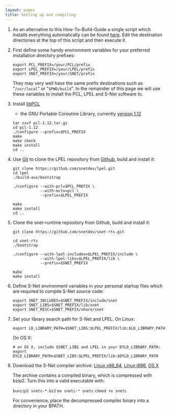 ```yaml
---
layout: pages
title: Setting up and compiling
---
```


1. As an alternative to this How-To-Build-Guide a
   single script which installs everything automatically
   can be found [here](install-snet?raw=true). Edit the destination
   directories at the top of this script and then execute it.


2. First define some handy environment variables for your
   preferred installation directory prefixes:

    `export PCL_PREFIX=/your/PCL/prefix`  
    `export LPEL_PREFIX=/your/LPEL/prefix`  
    `export SNET_PREFIX=/your/SNET/prefix`  

   They may very well have the same prefix destinations
   such as "`/usr/local`" or "`$PWD/build`".
   In the remainder of this page we will
   use these variables to install the PCL, LPEL and S-Net software to.


3. Install
   [libPCL](http://www.xmailserver.org/libpcl.html)
   - the GNU Portable Coroutine Library, currently
   [version 1.12](http://www.xmailserver.org/pcl-1.12.tar.gz)

    `tar zxvf pcl-1.12.tar.gz`  
    `cd pcl-1.12`  
    `./configure --prefix=$PCL_PREFIX`  
    `make`  
    `make check`  
    `make install`  
    `cd ..`  


4. Use [Git](http://git-scm.com) to clone
   the LPEL repository from [Github](https://github.com),
   build and install it:

    `git clone https://github.com/snetdev/lpel.git`  
    `cd lpel`  
    `./build-aux/bootstrap`  

    `./configure --with-pcl=$PCL_PREFIX \`  
    `            --with-mctx=pcl \`  
    `            --prefix=$LPEL_PREFIX`    

    `make`  
    `make install`  
    `cd ..`


5. Clone the snet-runtime repository from Github, build and install it:

    `git clone https://github.com/snetdev/snet-rts.git`  

    `cd snet-rts`  
    `./bootstrap`  

     `./configure --with-lpel-includes=$LPEL_PREFIX/include \`  
     `            --with-lpel-libs=$LPEL_PREFIX/lib \`  
     `            --prefix=$SNET_PREFIX`  

     `make`  
     `make install`  


6. Define S-Net environment variables in your personal startup files
   which are required to compile S-Net source code:

     `export SNET_INCLUDES=$SNET_PREFIX/include/snet`  
     `export SNET_LIBS=$SNET_PREFIX/lib/snet`  
     `export SNET_MISC=$SNET_PREFIX/share/snet`



7. Set your library search path for S-Net and LPEL.  On Linux:

     `export LD_LIBRARY_PATH=$SNET_LIBS:$LPEL_PREFIX/lib:$LD_LIBRARY_PATH`  

     On OS X:

     `# on OS X, include $SNET_LIBS and LPEL in your DYLD_LIBRARY_PATH:`  
     `export DYLD_LIBRARY_PATH=$SNET_LIBS:$LPEL_PREFIX/lib:$DYLD_LIBRARY_PATH`  


8. Download the S-Net compiler archive: 
    [Linux x86_64](https://raw.github.com/snetdev/releases/master/2013/snetc-20130626.x86_64.bz2),
    [Linux i686](https://raw.github.com/snetdev/releases/master/2013/snetc-20130626.i686.bz2),
    [OS X](https://github.com/snetdev/releases/blob/master/2013/merijn/snetc-20130206.osx?raw=true)

    The archive contains a compiled binary, which is compressed with bzip2.
    Turn this into a valid executable with:

    `bunzip2 snetc-*.bz2`
    `mv snetc-* snetc`
    `chmod +x snetc`
    
    For convenience, place the decompressed compiler binary into a directory in your $PATH.


